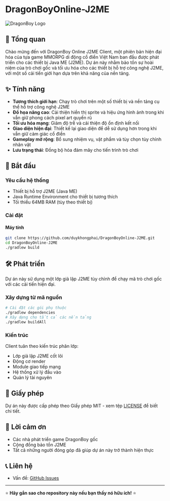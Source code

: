 # DragonBoyOnline-J2ME
![DragonBoy Logo](https://images.spiderum.com/sp-images/f9aabbc0449311ec885eab61bad4d8bd.png)
## 📱 Tổng quan
Chào mừng đến với DragonBoy Online J2ME Client, một phiên bản hiện đại hóa của tựa game MMORPG di động cổ điển Việt Nam ban đầu được phát triển cho các thiết bị Java ME (J2ME). Dự án này nhằm bảo tồn sự hoài niệm của trò chơi gốc và tối ưu hóa cho các thiết bị hỗ trợ công nghệ J2ME, với một số cải tiến giới hạn dựa trên khả năng của nền tảng.

## ✨ Tính năng
- **Tương thích giới hạn**: Chạy trò chơi trên một số thiết bị và nền tảng cụ thể hỗ trợ công nghệ J2ME
- **Đồ họa nâng cao**: Cải thiện hiển thị sprite và hiệu ứng hình ảnh trong khi vẫn giữ phong cách pixel art quyến rũ
- **Tối ưu hóa mạng**: Giảm độ trễ và cải thiện độ ổn định kết nối
- **Giao diện hiện đại**: Thiết kế lại giao diện để dễ sử dụng hơn trong khi vẫn giữ cảm giác cổ điển
- **Gameplay mở rộng**: Bổ sung nhiệm vụ, vật phẩm và tùy chọn tùy chỉnh nhân vật
- **Lưu trạng thái**: Đồng bộ hóa đám mây cho tiến trình trò chơi

## 🚀 Bắt đầu
### Yêu cầu hệ thống
- Thiết bị hỗ trợ J2ME (Java ME)
- Java Runtime Environment cho thiết bị tương thích
- Tối thiểu 64MB RAM (tùy theo thiết bị)

### Cài đặt
#### Máy tính
```bash
git clone https://github.com/duykhongphai/DragonBoyOnline-J2ME.git
cd DragonBoyOnline-J2ME
./gradlew build
```

## 🛠️ Phát triển
Dự án này sử dụng một lớp giả lập J2ME tùy chỉnh để chạy mã trò chơi gốc với các cải tiến hiện đại.

### Xây dựng từ mã nguồn
```bash
# Cài đặt các gói phụ thuộc
./gradlew dependencies
# Xây dựng cho tất cả các nền tảng
./gradlew buildAll
```

### Kiến trúc
Client tuân theo kiến trúc phân lớp:
- Lớp giả lập J2ME cốt lõi
- Động cơ render
- Module giao tiếp mạng
- Hệ thống xử lý đầu vào
- Quản lý tài nguyên

## 📝 Giấy phép
Dự án này được cấp phép theo Giấy phép MIT - xem tệp [LICENSE](LICENSE) để biết chi tiết.

## 🙏 Lời cảm ơn
- Các nhà phát triển game DragonBoy gốc
- Cộng đồng bảo tồn J2ME
- Tất cả những người đóng góp đã giúp dự án này trở thành hiện thực

## 📞 Liên hệ
- Vấn đề: [GitHub Issues](https://github.com/duykhongphai/DragonBoyOnline-J2ME/issues)

---
⭐ **Hãy gắn sao cho repository này nếu bạn thấy nó hữu ích!** ⭐
